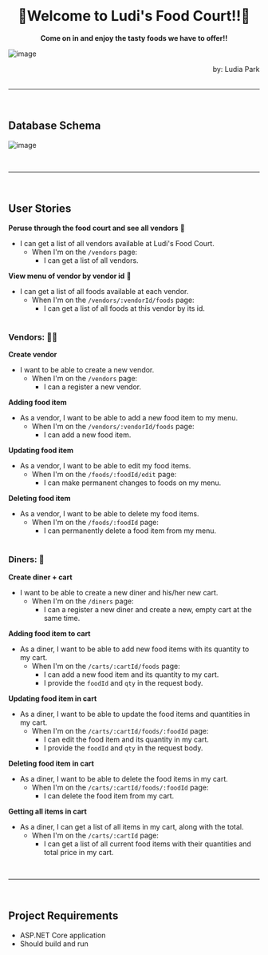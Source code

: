 <br />

# <div align="center">🍕Welcome to Ludi's Food Court!!🍔<div>
<div align="center"><strong>Come on in and enjoy the tasty foods we have to offer!!</strong></div>

![image](https://github.com/user-attachments/assets/fe425760-9347-406c-963a-cd553b352adc)

<div align="right">by: Ludia Park</div> 

<br />

***
 <br />

## Database Schema

![image](https://github.com/user-attachments/assets/221ca8ad-13ac-43d5-95cd-84189013d6b0)



<br />

***

<br />

## User Stories

<strong>Peruse through the food court and see all vendors</strong> 🏪
* I can get a list of all vendors available at Ludi's Food Court.
  * When I'm on the `/vendors` page:
    * I can get a list of all vendors.


<strong>View menu of vendor by vendor id</strong> 🍜
* I can get a list of all foods available at each vendor.
  * When I'm on the `/vendors/:vendorId/foods` page:
    * I can get a list of all foods at this vendor by its id.

#

### Vendors: 👨‍🍳

<strong>Create vendor</strong> 
* I want to be able to create a new vendor.
  * When I'm on the `/vendors` page:
    * I can a register a new vendor.

<strong>Adding food item</strong>
* As a vendor, I want to be able to add a new food item to my menu.
  * When I'm on the `/vendors/:vendorId/foods` page:
    * I can add a new food item.
   
<strong>Updating food item</strong>
* As a vendor, I want to be able to edit my food items.
  * When I'm on the `/foods/:foodId/edit` page:
    * I can make permanent changes to foods on my menu.

<strong>Deleting food item</strong>
* As a vendor, I want to be able to delete my food items.
  * When I'm on the `/foods/:foodId` page:
    * I can permanently delete a food item from my menu.
      
#

### Diners: 🫃

<strong>Create diner + cart</strong>
* I want to be able to create a new diner and his/her new cart.
  * When I'm on the `/diners` page:
    * I can a register a new diner and create a new, empty cart at the same time.

<strong>Adding food item to cart</strong>
* As a diner, I want to be able to add new food items with its quantity to my cart.
  * When I'm on the `/carts/:cartId/foods` page:
    * I can add a new food item and its quantity to my cart.
    * I provide the `foodId` and `qty` in the request body.

<strong>Updating food item in cart</strong>
* As a diner, I want to be able to update the food items and quantities in my cart.
  * When I'm on the `/carts/:cartId/foods/:foodId` page:
    * I can edit the food item and its quantity in my cart.
    * I provide the `foodId` and `qty` in the request body.

<strong>Deleting food item in cart</strong>
* As a diner, I want to be able to delete the food items in my cart.
  * When I'm on the `/carts/:cartId/foods/:foodId` page:
    * I can delete the food item from my cart.

<strong>Getting all items in cart</strong>
* As a diner, I can get a list of all items in my cart, along with the total.
  * When I'm on the `/carts/:cartId` page:
    * I can get a list of all current food items with their quantities and total price in my cart. 

<br />

***

<br />

## Project Requirements
* ASP.NET Core application
* Should build and run



   


